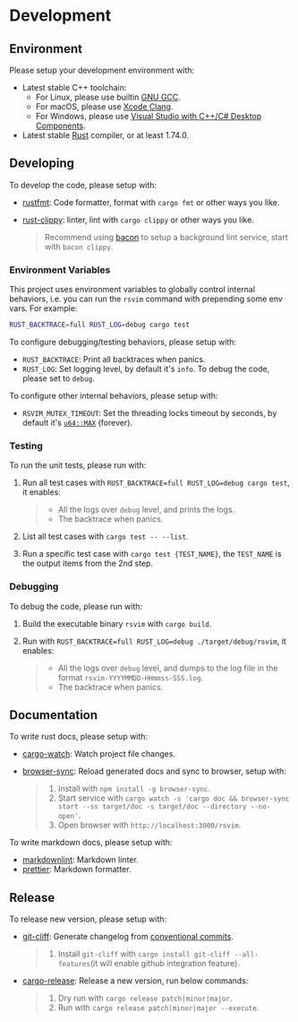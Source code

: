 # Development

## Environment

Please setup your development environment with:

- Latest stable C++ toolchain:
  - For Linux, please use builtin [GNU GCC](https://gcc.gnu.org/).
  - For macOS, please use [Xcode Clang](https://developer.apple.com/xcode/).
  - For Windows, please use [Visual Studio with C++/C# Desktop Components](https://visualstudio.microsoft.com/).
- Latest stable [Rust](https://www.rust-lang.org/) compiler, or at least 1.74.0.

## Developing

To develop the code, please setup with:

- [rustfmt](https://github.com/rust-lang/rustfmt): Code formatter, format with `cargo fmt` or other ways you like.
- [rust-clippy](https://github.com/rust-lang/rust-clippy): linter, lint with `cargo clippy` or other ways you like.

  > Recommend using [bacon](https://github.com/Canop/bacon) to setup a background lint service, start with `bacon clippy`.

### Environment Variables

This project uses environment variables to globally control internal behaviors, i.e. you can run the `rsvim` command with prepending some env vars. For example:

```bash
RUST_BACKTRACE=full RUST_LOG=debug cargo test
```

To configure debugging/testing behaviors, please setup with:

- `RUST_BACKTRACE`: Print all backtraces when panics.
- `RUST_LOG`: Set logging level, by default it's `info`. To debug the code, please set to `debug`.

To configure other internal behaviors, please setup with:

- `RSVIM_MUTEX_TIMEOUT`: Set the threading locks timeout by seconds, by default it's [`u64::MAX`](https://doc.rust-lang.org/1.80.0/std/primitive.u64.html#associatedconstant.MAX) (forever).

### Testing

To run the unit tests, please run with:

1. Run all test cases with `RUST_BACKTRACE=full RUST_LOG=debug cargo test`, it enables:

   > - All the logs over `debug` level, and prints the logs.
   > - The backtrace when panics.

2. List all test cases with `cargo test -- --list`.
3. Run a specific test case with `cargo test {TEST_NAME}`, the `TEST_NAME` is the output items from the 2nd step.

### Debugging

To debug the code, please run with:

1. Build the executable binary `rsvim` with `cargo build`.
2. Run with `RUST_BACKTRACE=full RUST_LOG=debug ./target/debug/rsvim`, it enables:

   > - All the logs over `debug` level, and dumps to the log file in the format `rsvim-YYYYMMDD-HHmmss-SSS.log`.
   > - The backtrace when panics.

## Documentation

To write rust docs, please setup with:

- [cargo-watch](https://github.com/watchexec/cargo-watch): Watch project file changes.
- [browser-sync](https://browsersync.io/): Reload generated docs and sync to browser, setup with:

  > 1. Install with `npm install -g browser-sync`.
  > 2. Start service with `cargo watch -s 'cargo doc && browser-sync start --ss target/doc -s target/doc --directory --no-open'`.
  > 3. Open browser with `http://localhost:3000/rsvim`.

To write markdown docs, please setup with:

- [markdownlint](https://github.com/DavidAnson/markdownlint): Markdown linter.
- [prettier](https://prettier.io/): Markdown formatter.

## Release

To release new version, please setup with:

- [git-cliff](https://github.com/orhun/git-cliff): Generate changelog from [conventional commits](https://www.conventionalcommits.org/).

  > 1. Install `git-cliff` with `cargo install git-cliff --all-features`(it will enable github integration feature).

- [cargo-release](https://github.com/crate-ci/cargo-release): Release a new version, run below commands:

  > 1. Dry run with `cargo release patch|minor|major`.
  > 2. Run with `cargo release patch|minor|major --execute`.
